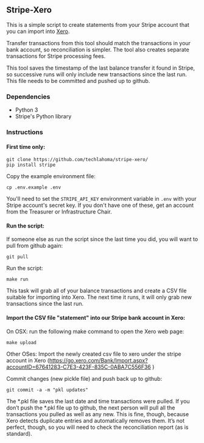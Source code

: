 ## Stripe-Xero

This is a simple script to create statements from your Stripe account that you can import into [Xero](http://www.xero.com/).

Transfer transactions from this tool should match the transactions in your bank account, so reconciliation is simpler. The tool also creates separate transactions for Stripe processing fees.

This tool saves the timestamp of the last balance transfer it found in Stripe, so successive runs will only include new transactions since the last run. This file needs to be committed and pushed up to github.

### Dependencies

 * Python 3
 * Stripe's Python library


### Instructions


#### First time only:
```
git clone https://github.com/techlahoma/stripe-xero/
pip install stripe
```
Copy the example environment file:

```
cp .env.example .env
```

You'll need to set the `STRIPE_API_KEY` environment variable in `.env` with your Stripe account's secret key. If you don't have one of these, get an account from the Treasurer or Infrastructure Chair.


#### Run the script:
If someone else as run the script since the last time you did, you will want to pull from github again:
```
git pull
```
Run the script:
```
make run
```

This task will grab all of your balance transactions and create a CSV file suitable for importing into Xero. The next time it runs, it will only grab new transactions since the last run.

#### Import the CSV file "statement" into our Stripe bank account in Xero: 

On OSX: run the following make command to open the Xero web page:
```
make upload
```
Other OSes: 
Import the newly created csv file to xero under the stripe account in Xero
(https://go.xero.com/Bank/Import.aspx?accountID=67641283-C7E3-423F-835C-0ABA7C556F36 )

Commit changes (new pickle file) and push back up to github:
```
git commit -a -m "pkl updates"
```


The *.pkl file saves the last date and time transactions were pulled. If you don’t push the *.pkl file up to github, the next person will pull all the transactions you pulled as well as any new. This is fine, though, because Xero detects duplicate entries and automatically removes them. It’s not perfect, though, so you will need to check the reconciliation report (as is standard).
